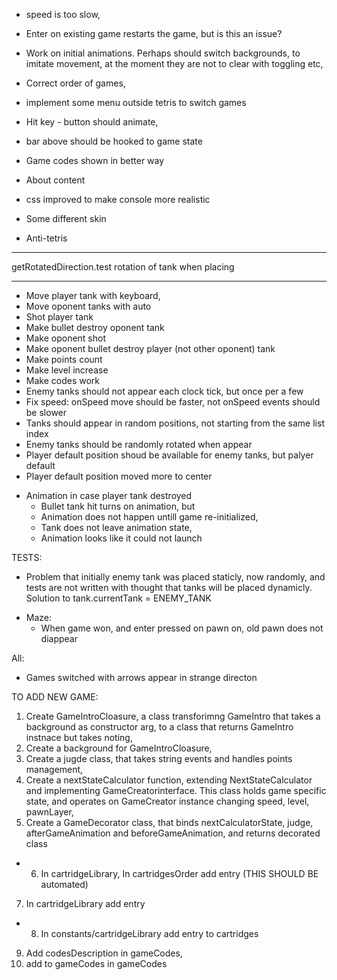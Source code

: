 
* speed is too slow,

* Enter on existing game restarts the game, but is this an issue?

* Work on initial animations. Perhaps should switch backgrounds, to imitate movement, at the moment they are not to clear with toggling etc,

+ Correct order of games,
- implement some menu outside tetris to switch games
- Hit key - button should animate,
- bar above should be hooked to game state
- Game codes shown in better way
- About content
- css improved to make console more realistic
- Some different skin

- Anti-tetris


************
getRotatedDirection.test
rotation of tank when placing
********
  + Move player tank with keyboard,
  + Move oponent tanks with auto
  + Shot player tank
  + Make bullet destroy oponent tank
  + Make oponent shot
  + Make oponent bullet destroy player (not other oponent) tank
  + Make points count
  + Make level increase
  + Make codes work
  + Enemy tanks should not appear each clock tick, but once per a few
  + Fix speed: onSpeed move should be faster, not onSpeed events should be slower
  + Tanks should appear in random positions, not starting from the same list index
  + Enemy tanks should be randomly rotated when appear
  + Player default position shoud be available for enemy tanks, but palyer default
  + Player default position moved more to center
  - Animation in case player tank destroyed
    + Bullet tank hit turns on animation, but
    + Animation does not happen untill game re-initialized,
    + Tank does not leave animation state,
    + Animation looks like it could not launch
  

TESTS:
  - Problem that initially enemy tank was placed staticly, now randomly, and tests are not written with thought that tanks will be placed dynamicly. Solution to tank.currentTank = ENEMY_TANK

* Maze:
  - When game won, and enter pressed on pawn on, old pawn does not diappear


All:
  - Games switched with arrows appear in strange directon
  
TO ADD NEW GAME:
1) Create GameIntroCloasure, a class transforimng GameIntro that takes a background as constructor arg, to a class that returns GameIntro instnace but takes noting,
2) Create a background for GameIntroCloasure,
3) Create a jugde class, that takes string events and handles points management,
4) Create a nextStateCalculator function, extending NextStateCalculator and implementing GameCreatorinterface. This class holds game specific state, and operates on GameCreator instance changing speed, level, pawnLayer,
5) Create a GameDecorator class, that binds nextCalculatorState, judge, afterGameAnimation and beforeGameAnimation, and returns decorated class

+ 6) In cartridgeLibrary, In cartridgesOrder add entry (THIS SHOULD BE automated)
7) In cartridgeLibrary add entry
+ 8) In constants/cartridgeLibrary add entry to cartridges
9) Add codesDescription in gameCodes, 
10) add to gameCodes in gameCodes

